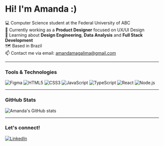 # Hi! I'm Amanda :)

💻 Computer Science student at the Federal University of ABC  
🔭 Currently working as a **Product Designer** focused on UX/UI Design  
🌱 Learning about **Design Engineering**, **Data Analysis** and **Full Stack Development**  
🗺️ Based in Brazil  
📫 Contact me via email: [amandamagalima@gmail.com](mailto:amandamagalima@gmail.com)

---

### Tools & Technologies

![Figma](https://img.shields.io/badge/-Figma-333?logo=figma&logoColor=white&style=flat)
![HTML5](https://img.shields.io/badge/-HTML5-E34F26?logo=html5&logoColor=white&style=flat)
![CSS3](https://img.shields.io/badge/-CSS3-1572B6?logo=css3&logoColor=white&style=flat)
![JavaScript](https://img.shields.io/badge/-JavaScript-F7DF1E?logo=javascript&logoColor=black&style=flat)
![TypeScript](https://img.shields.io/badge/-TypeScript-3178C6?logo=typescript&logoColor=white&style=flat)
![React](https://img.shields.io/badge/-React-61DAFB?logo=react&logoColor=black&style=flat)
![Node.js](https://img.shields.io/badge/-Node.js-339933?logo=node.js&logoColor=white&style=flat)

---

### GitHub Stats

![Amanda's GitHub stats](https://github-readme-stats.vercel.app/api?username=amandamaga&show_icons=true&theme=default)

---

### Let's connect!

[![LinkedIn](https://img.shields.io/badge/-LinkedIn-0077B5?style=flat&logo=linkedin&logoColor=white)](https://www.linkedin.com/in/amandamagalhaeslima/)

